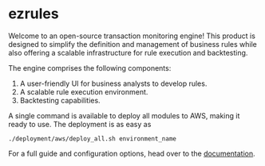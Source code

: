 # ezrules

Welcome to an open-source transaction monitoring engine! This product is designed to simplify the definition and management of business rules while also offering a scalable infrastructure for rule execution and backtesting.

The engine comprises the following components:

1. A user-friendly UI for business analysts to develop rules.
1. A scalable rule execution environment.
1. Backtesting capabilities.

A single command is available to deploy all modules to AWS, making it ready to use. The deployment is as easy as 
```
./deployment/aws/deploy_all.sh environment_name
```

For a full guide and configuration options, head over to the [documentation](https://ezrules.readthedocs.io/en/latest/).